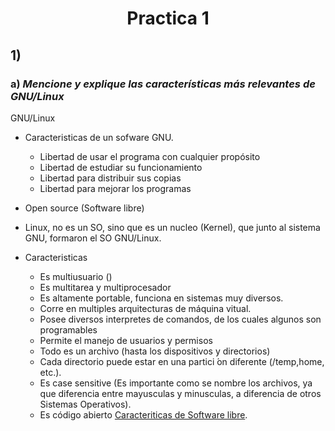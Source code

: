 <h1 align = "center">Practica 1 </h1>

## 1)
### a) *Mencione y explique las características más relevantes de GNU/Linux*

GNU/Linux

<a name="item 1"></a>
- Caracteristicas de un sofware GNU. 
    - Libertad de usar el programa con cualquier propósito
    - Libertad de estudiar su funcionamiento
    - Libertad para distribuir sus copias
    - Libertad para mejorar los programas

- Open source (Software libre)

- Linux, no es un SO, sino que es un nucleo (Kernel), que junto al sistema GNU, formaron el SO GNU/Linux.  

- Caracteristicas 
    - Es multiusuario ()
    - Es multitarea y multiprocesador
    - Es altamente portable, funciona en sistemas muy diversos. 
    - Corre en multiples arquitecturas de máquina vitual. 
    - Posee diversos interpretes de comandos, de los cuales algunos son programables
    - Permite el manejo de usuarios y permisos
    - Todo es un archivo (hasta los dispositivos y directorios)
    - Cada directorio puede estar en una partici ́on diferente (/temp,home, etc.).
    - Es case sensitive (Es importante como se nombre los archivos, ya que diferencia entre mayusculas y minusculas, a diferencia de otros Sistemas Operativos).
    - Es código abierto [Caracteriticas de Software libre](#item1).
